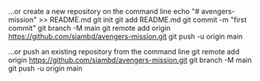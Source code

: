 …or create a new repository on the command line
echo "# avengers-mission" >> README.md
git init
git add README.md
git commit -m "first commit"
git branch -M main
git remote add origin https://github.com/siambd/avengers-mission.git
git push -u origin main

…or push an existing repository from the command line
git remote add origin https://github.com/siambd/avengers-mission.git
git branch -M main
git push -u origin main
